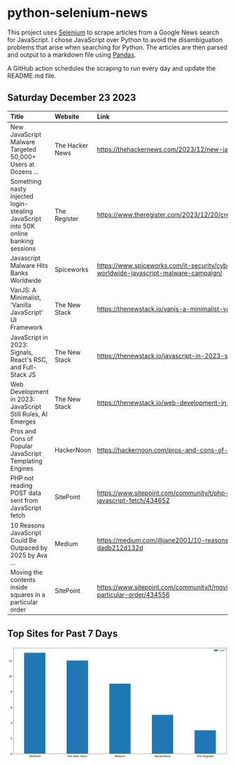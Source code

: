 # python-selenium-news

This project uses [Selenium](https://www.seleniumhq.org/) to scrape articles from a Google News search for JavaScript.
I chose JavaScript over Python to avoid the disambiguation problems that arise when searching for Python.
The articles are then parsed and output to a markdown file using [Pandas](https://pandas.pydata.org/).

A GitHub action schedules the scraping to run every day and update the README.md file.

## Saturday December 23 2023


| Title                                                                               | Website         | Link                                                                                                           |
|:------------------------------------------------------------------------------------|:----------------|:---------------------------------------------------------------------------------------------------------------|
| New JavaScript Malware Targeted 50,000+ Users at Dozens ...                         | The Hacker News | https://thehackernews.com/2023/12/new-javascript-malware-targeted-50000.html                                   |
| Something nasty injected login-stealing JavaScript into 50K online banking sessions | The Register    | https://www.theregister.com/2023/12/20/credentialstealing_malware_infects_50k_banking/                         |
| Javascript Malware Hits Banks Worldwide                                             | Spiceworks      | https://www.spiceworks.com/it-security/cyber-risk-management/news/banks-worldwide-javascript-malware-campaign/ |
| VanJS: A Minimalist, 'Vanilla JavaScript' UI Framework                              | The New Stack   | https://thenewstack.io/vanjs-a-minimalist-vanilla-javascript-ui-framework/                                     |
| JavaScript in 2023: Signals, React's RSC, and Full-Stack JS                         | The New Stack   | https://thenewstack.io/javascript-in-2023-signals-reacts-rsc-and-full-stack-js/                                |
| Web Development in 2023: JavaScript Still Rules, AI Emerges                         | The New Stack   | https://thenewstack.io/web-development-in-2023-javascript-still-rules-ai-emerges/                              |
| Pros and Cons of Popular JavaScript Templating Engines                              | HackerNoon      | https://hackernoon.com/pros-and-cons-of-popular-javascript-templating-engines                                  |
| PHP not reading POST data sent from JavaScript fetch                                | SitePoint       | https://www.sitepoint.com/community/t/php-not-reading-post-data-sent-from-javascript-fetch/434652              |
| 10 Reasons JavaScript Could Be Outpaced by 2025  by Ava ...                         | Medium          | https://medium.com/@jane2001/10-reasons-javascript-could-be-outpaced-by-2025-dadb212d132d                      |
| Moving the contents inside squares in a particular order                            | SitePoint       | https://www.sitepoint.com/community/t/moving-the-contents-inside-squares-in-a-particular-order/434556          |
## Top Sites for Past 7 Days

![Graph of Top Sites](https://raw.githubusercontent.com/dan-mba/python-selenium-news/main/last-week.png)
